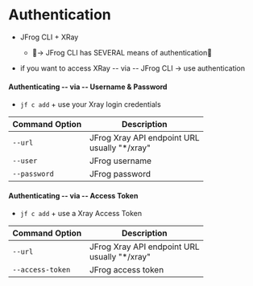 # Authentication

* JFrog CLI + XRay
  * 👀-> JFrog CLI has SEVERAL means of authentication👀

* if you want to access XRay -- via -- JFrog CLI -> use authentication

#### Authenticating -- via -- Username & Password

* `jf c add` + use your Xray login credentials 

| Command Option | Description |
|---------------|-------------|
| `--url` | JFrog Xray API endpoint URL <br/> usually "*/xray" |
| `--user` | JFrog username |
| `--password` | JFrog password |


#### Authenticating -- via -- Access Token

* `jf c add` + use a Xray Access Token

| Command Option | Description |
|---------------|-------------|
| `--url` | JFrog Xray API endpoint URL <br/> usually "*/xray" |
| `--access-token` | JFrog access token |
